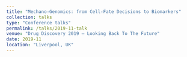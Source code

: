 ```yaml
---
title: "Mechano-Genomics: from Cell-Fate Decisions to Biomarkers"
collection: talks
type: "Conference talks"
permalink: /talks/2019-11-talk
venue: "Drug Discovery 2019 – Looking Back To The Future"
date: 2019-11
location: "Liverpool, UK"
---
```


